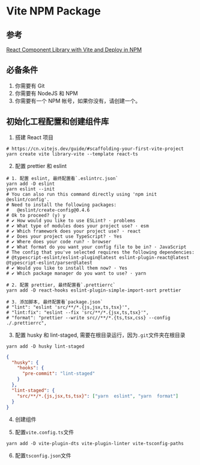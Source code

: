 # Vite NPM Package

## 参考

[React Component Library with Vite and Deploy in NPM](https://articles.wesionary.team/react-component-library-with-vite-and-deploy-in-npm-579c2880d6ff)

## 必备条件

1. 你需要有 Git
2. 你需要有 NodeJS 和 NPM
3. 你需要有一个 NPM 帐号，如果你没有，请创建一个。

## 初始化工程配置和创建组件库

1. 搭建 React 项目

```shell
# https://cn.vitejs.dev/guide/#scaffolding-your-first-vite-project
yarn create vite library-vite --template react-ts
```

2. 配置 prettier 和 eslint

```shell
# 1. 配置 eslint, 最终配置看`.eslintrc.json`
yarn add -D eslint
yarn eslint --init
# You can also run this command directly using 'npm init @eslint/config'.
# Need to install the following packages:
#   @eslint/create-config@0.4.6
# Ok to proceed? (y) y
# ✔ How would you like to use ESLint? · problems
# ✔ What type of modules does your project use? · esm
# ✔ Which framework does your project use? · react
# ✔ Does your project use TypeScript? · Yes
# ✔ Where does your code run? · browser
# ✔ What format do you want your config file to be in? · JavaScript
# The config that you've selected requires the following dependencies:
# @typescript-eslint/eslint-plugin@latest eslint-plugin-react@latest @typescript-eslint/parser@latest
# ✔ Would you like to install them now? · Yes
# ✔ Which package manager do you want to use? · yarn

# 2. 配置 prettier, 最终配置看`.prettierrc`
yarn add -D react-hooks eslint-plugin-simple-import-sort prettier

# 3. 添加脚本, 最终配置看`package.json`
# "lint": "eslint 'src/**/*.{js,jsx,ts,tsx}'",
# "lint:fix": "eslint --fix 'src/**/*.{jsx,ts,tsx}'",
# "format": "prettier --write src//**/*.{ts,tsx,css} --config ./.prettierrc",
```

3. 配置 husky 和 lint-staged, 需要在根目录运行，因为`.git`文件夹在根目录

```shell
yarn add -D husky lint-staged
```

```json
{
  "husky": {
    "hooks": {
      "pre-commit": "lint-staged"
    }
  },
  "lint-staged": {
    "src/**/*.{js,jsx,ts,tsx}": ["yarn  eslint", "yarn  format"]
  }
}
```

4. 创建组件

5. 配置`vite.config.ts`文件

```shell
yarn add -D vite-plugin-dts vite-plugin-linter vite-tsconfig-paths
```

6. 配置`tsconfig.json`文件
